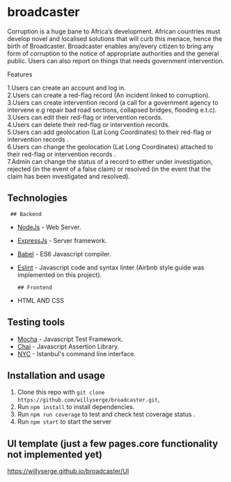 # broadcaster

Corruption is a huge bane to Africa’s development. African countries must develop novel and localised solutions that will curb this menace, hence the birth of Broadcaster. Broadcaster enables any/every citizen to bring any form of corruption to the notice of appropriate authorities and the general public. Users can also report on things that needs government intervention.

Features

1.Users can create an account and log in.  
2.Users can create a red-flag record (An incident linked to corruption).  
3.Users can create intervention record (a call for a government agency to intervene e.g repair bad road sections, collapsed bridges, flooding e.t.c).  
3.Users can edit their red-flag or intervention records.  
4.Users can delete their red-flag or intervention records.  
5.Users can add geolocation (Lat Long Coordinates) to their red-flag or intervention records .  
6.Users can change the geolocation (Lat Long Coordinates) attached to their red-flag or intervention records .  
7.Admin can change the status of a record to either under investigation, rejected (in the event of a false claim) or resolved (in the event that the claim has been investigated and resolved).     



## Technologies
  
     ## Backend

- [NodeJs](https://nodejs.org/) - Web Server.
- [ExpressJs](https://expressjs.com/) - Server framework.
- [Babel](https://babeljs.io/) - ES6 Javascript compiler.
- [Eslint](https://eslint.org/) - Javascript code and syntax linter (Airbnb style guide was implemented on this project).
    
      ## Frontend
    
 - HTML AND CSS

## Testing tools

- [Mocha](https://mochajs.org/) - Javascript Test Framework.
- [Chai](https://www.chaijs.com/) - Javascript Assertion Library.
- [NYC](https://github.com/istanbuljs/nyc) - Istanbul's command line interface.

## Installation and usage

1. Clone this repo with `git clone https://github.com/willyserge/broadcaster.git`,
2. Run `npm install` to install dependencies.
2. Run `npm run coverage` to test and check test coverage status .
3. Run `npm start` to start the server

## UI template (just a few pages.core functionality not implemented yet)
https://willyserge.github.io/broadcaster/UI





